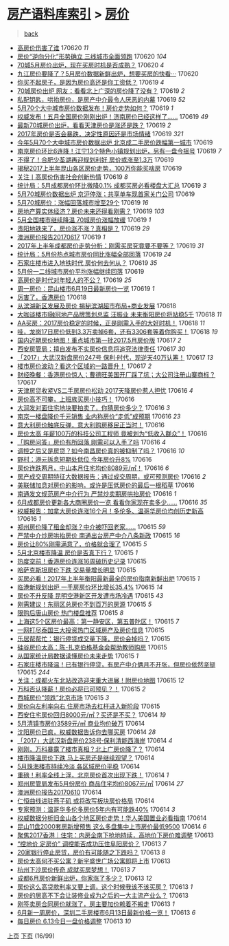 [房产语料库索引](../../README.md)  > [房价](房价.md)
====
> [back](../README.md)

- [高房价伤害了谁](http://jkwz.applinzi.com/ittc/6981127541363311620.html#%E9%AB%98%E6%88%BF%E4%BB%B7%E4%BC%A4%E5%AE%B3%E4%BA%86%E8%B0%81) 170620 *11* 
- [房价“逆向分化”形势确立 三线城市全面领跑](http://jkwz.applinzi.com/ittc/6981126183860044805.html#%E6%88%BF%E4%BB%B7%E2%80%9C%E9%80%86%E5%90%91%E5%88%86%E5%8C%96%E2%80%9D%E5%BD%A2%E5%8A%BF%E7%A1%AE%E7%AB%8B+%E4%B8%89%E7%BA%BF%E5%9F%8E%E5%B8%82%E5%85%A8%E9%9D%A2%E9%A2%86%E8%B7%91) 170620 *104* 
- [70城5月房价出炉，现在买房时机是否成熟？](http://jkwz.applinzi.com/ittc/6981117453458211844.html#70%E5%9F%8E5%E6%9C%88%E6%88%BF%E4%BB%B7%E5%87%BA%E7%82%89%EF%BC%8C%E7%8E%B0%E5%9C%A8%E4%B9%B0%E6%88%BF%E6%97%B6%E6%9C%BA%E6%98%AF%E5%90%A6%E6%88%90%E7%86%9F%EF%BC%9F) 170620 *4* 
- [九江房价要降了？5月房价数据新鲜出炉，想要买房的快看···](http://jkwz.applinzi.com/ittc/6981063328917881860.html#%E4%B9%9D%E6%B1%9F%E6%88%BF%E4%BB%B7%E8%A6%81%E9%99%8D%E4%BA%86%EF%BC%9F5%E6%9C%88%E6%88%BF%E4%BB%B7%E6%95%B0%E6%8D%AE%E6%96%B0%E9%B2%9C%E5%87%BA%E7%82%89%EF%BC%8C%E6%83%B3%E8%A6%81%E4%B9%B0%E6%88%BF%E7%9A%84%E5%BF%AB%E7%9C%8B%C2%B7%C2%B7%C2%B7) 170620  
- [你买不起房子，是因为房价高还是你工资低？](http://jkwz.applinzi.com/ittc/6981016040929494020.html#%E4%BD%A0%E4%B9%B0%E4%B8%8D%E8%B5%B7%E6%88%BF%E5%AD%90%EF%BC%8C%E6%98%AF%E5%9B%A0%E4%B8%BA%E6%88%BF%E4%BB%B7%E9%AB%98%E8%BF%98%E6%98%AF%E4%BD%A0%E5%B7%A5%E8%B5%84%E4%BD%8E%EF%BC%9F) 170619 *4* 
- [70城房价出炉 网友：看看北上广深的房价降了没有？](http://jkwz.applinzi.com/ittc/6980998562513945604.html#70%E5%9F%8E%E6%88%BF%E4%BB%B7%E5%87%BA%E7%82%89+%E7%BD%91%E5%8F%8B%EF%BC%9A%E7%9C%8B%E7%9C%8B%E5%8C%97%E4%B8%8A%E5%B9%BF%E6%B7%B1%E7%9A%84%E6%88%BF%E4%BB%B7%E9%99%8D%E4%BA%86%E6%B2%A1%E6%9C%89%EF%BC%9F) 170619 *2* 
- [私配钥匙，哄抬房价，是房产中介最令人厌恶的内幕](http://jkwz.applinzi.com/ittc/6980992280042144773.html#%E7%A7%81%E9%85%8D%E9%92%A5%E5%8C%99%EF%BC%8C%E5%93%84%E6%8A%AC%E6%88%BF%E4%BB%B7%EF%BC%8C%E6%98%AF%E6%88%BF%E4%BA%A7%E4%B8%AD%E4%BB%8B%E6%9C%80%E4%BB%A4%E4%BA%BA%E5%8E%8C%E6%81%B6%E7%9A%84%E5%86%85%E5%B9%95) 170619 *52* 
- [5月70个大中城市房价数据发布！房价走势如何？](http://jkwz.applinzi.com/ittc/6980989219768894469.html#5%E6%9C%8870%E4%B8%AA%E5%A4%A7%E4%B8%AD%E5%9F%8E%E5%B8%82%E6%88%BF%E4%BB%B7%E6%95%B0%E6%8D%AE%E5%8F%91%E5%B8%83%EF%BC%81%E6%88%BF%E4%BB%B7%E8%B5%B0%E5%8A%BF%E5%A6%82%E4%BD%95%EF%BC%9F) 170619 *1* 
- [权威发布！五月全国房价刚刚出炉！济南房价已经这样了……](http://jkwz.applinzi.com/ittc/6980961951222858757.html#%E6%9D%83%E5%A8%81%E5%8F%91%E5%B8%83%EF%BC%81%E4%BA%94%E6%9C%88%E5%85%A8%E5%9B%BD%E6%88%BF%E4%BB%B7%E5%88%9A%E5%88%9A%E5%87%BA%E7%82%89%EF%BC%81%E6%B5%8E%E5%8D%97%E6%88%BF%E4%BB%B7%E5%B7%B2%E7%BB%8F%E8%BF%99%E6%A0%B7%E4%BA%86%E2%80%A6%E2%80%A6) 170619 *49* 
- [最新70城房价出炉，看看天津房价是涨还是跌？](http://jkwz.applinzi.com/ittc/6980956560430728197.html#%E6%9C%80%E6%96%B070%E5%9F%8E%E6%88%BF%E4%BB%B7%E5%87%BA%E7%82%89%EF%BC%8C%E7%9C%8B%E7%9C%8B%E5%A4%A9%E6%B4%A5%E6%88%BF%E4%BB%B7%E6%98%AF%E6%B6%A8%E8%BF%98%E6%98%AF%E8%B7%8C%EF%BC%9F) 170619 *2* 
- [2017年房价是否会暴跌，决定性原因还是市场情绪](http://jkwz.applinzi.com/ittc/6980942651267220484.html#2017%E5%B9%B4%E6%88%BF%E4%BB%B7%E6%98%AF%E5%90%A6%E4%BC%9A%E6%9A%B4%E8%B7%8C%EF%BC%8C%E5%86%B3%E5%AE%9A%E6%80%A7%E5%8E%9F%E5%9B%A0%E8%BF%98%E6%98%AF%E5%B8%82%E5%9C%BA%E6%83%85%E7%BB%AA) 170619 *321* 
- [今年5月70个大中城市房价数据出炉 北京成二手房价跌幅第一城市](http://jkwz.applinzi.com/ittc/6980939353046909956.html#%E4%BB%8A%E5%B9%B45%E6%9C%8870%E4%B8%AA%E5%A4%A7%E4%B8%AD%E5%9F%8E%E5%B8%82%E6%88%BF%E4%BB%B7%E6%95%B0%E6%8D%AE%E5%87%BA%E7%82%89+%E5%8C%97%E4%BA%AC%E6%88%90%E4%BA%8C%E6%89%8B%E6%88%BF%E4%BB%B7%E8%B7%8C%E5%B9%85%E7%AC%AC%E4%B8%80%E5%9F%8E%E5%B8%82) 170619  
- [南京房价环比6连降！江宁13个特色小镇规划出炉，另有一盘今摇号](http://jkwz.applinzi.com/ittc/6980934468100424709.html#%E5%8D%97%E4%BA%AC%E6%88%BF%E4%BB%B7%E7%8E%AF%E6%AF%946%E8%BF%9E%E9%99%8D%EF%BC%81%E6%B1%9F%E5%AE%8113%E4%B8%AA%E7%89%B9%E8%89%B2%E5%B0%8F%E9%95%87%E8%A7%84%E5%88%92%E5%87%BA%E7%82%89%EF%BC%8C%E5%8F%A6%E6%9C%89%E4%B8%80%E7%9B%98%E4%BB%8A%E6%91%87%E5%8F%B7) 170619 *7* 
- [不得了！合肥少荃湖再迎规划利好 房价或涨至1.3万](http://jkwz.applinzi.com/ittc/6980932861447128068.html#%E4%B8%8D%E5%BE%97%E4%BA%86%EF%BC%81%E5%90%88%E8%82%A5%E5%B0%91%E8%8D%83%E6%B9%96%E5%86%8D%E8%BF%8E%E8%A7%84%E5%88%92%E5%88%A9%E5%A5%BD+%E6%88%BF%E4%BB%B7%E6%88%96%E6%B6%A8%E8%87%B31.3%E4%B8%87) 170619  
- [揭秘2017上半年昆山各区房价走势，100万你能买啥房](http://jkwz.applinzi.com/ittc/6980925883786200068.html#%E6%8F%AD%E7%A7%982017%E4%B8%8A%E5%8D%8A%E5%B9%B4%E6%98%86%E5%B1%B1%E5%90%84%E5%8C%BA%E6%88%BF%E4%BB%B7%E8%B5%B0%E5%8A%BF%EF%BC%8C100%E4%B8%87%E4%BD%A0%E8%83%BD%E4%B9%B0%E5%95%A5%E6%88%BF) 170619  
- [关注丨高房价伤害社会创新热情](http://jkwz.applinzi.com/ittc/6980919281406444548.html#%E5%85%B3%E6%B3%A8%E4%B8%A8%E9%AB%98%E6%88%BF%E4%BB%B7%E4%BC%A4%E5%AE%B3%E7%A4%BE%E4%BC%9A%E5%88%9B%E6%96%B0%E7%83%AD%E6%83%85) 170619 *8* 
- [统计局：5月成都房价环比微降0.1% 成都买房必看楼盘大汇总](http://jkwz.applinzi.com/ittc/6980917909944534020.html#%E7%BB%9F%E8%AE%A1%E5%B1%80%EF%BC%9A5%E6%9C%88%E6%88%90%E9%83%BD%E6%88%BF%E4%BB%B7%E7%8E%AF%E6%AF%94%E5%BE%AE%E9%99%8D0.1%25+%E6%88%90%E9%83%BD%E4%B9%B0%E6%88%BF%E5%BF%85%E7%9C%8B%E6%A5%BC%E7%9B%98%E5%A4%A7%E6%B1%87%E6%80%BB) 170619 *3* 
- [5月70城房价数据出炉 京沪停涨；共享单车现首家关门公司](http://jkwz.applinzi.com/ittc/6980911565040518149.html#5%E6%9C%8870%E5%9F%8E%E6%88%BF%E4%BB%B7%E6%95%B0%E6%8D%AE%E5%87%BA%E7%82%89+%E4%BA%AC%E6%B2%AA%E5%81%9C%E6%B6%A8%EF%BC%9B%E5%85%B1%E4%BA%AB%E5%8D%95%E8%BD%A6%E7%8E%B0%E9%A6%96%E5%AE%B6%E5%85%B3%E9%97%A8%E5%85%AC%E5%8F%B8) 170619  
- [5月70城房价：涨幅回落城市增至29个](http://jkwz.applinzi.com/ittc/6980899798344270853.html#5%E6%9C%8870%E5%9F%8E%E6%88%BF%E4%BB%B7%EF%BC%9A%E6%B6%A8%E5%B9%85%E5%9B%9E%E8%90%BD%E5%9F%8E%E5%B8%82%E5%A2%9E%E8%87%B329%E4%B8%AA) 170619 *16* 
- [房地产算实体经济？房价未来还得看刚需？](http://jkwz.applinzi.com/ittc/6980895356718941189.html#%E6%88%BF%E5%9C%B0%E4%BA%A7%E7%AE%97%E5%AE%9E%E4%BD%93%E7%BB%8F%E6%B5%8E%EF%BC%9F%E6%88%BF%E4%BB%B7%E6%9C%AA%E6%9D%A5%E8%BF%98%E5%BE%97%E7%9C%8B%E5%88%9A%E9%9C%80%EF%BC%9F) 170619 *103* 
- [5月全国楼市继续降温 70城房价涨幅放缓](http://jkwz.applinzi.com/ittc/6980893385752577028.html#5%E6%9C%88%E5%85%A8%E5%9B%BD%E6%A5%BC%E5%B8%82%E7%BB%A7%E7%BB%AD%E9%99%8D%E6%B8%A9+70%E5%9F%8E%E6%88%BF%E4%BB%B7%E6%B6%A8%E5%B9%85%E6%94%BE%E7%BC%93) 170619 *1* 
- [贵阳地铁来了，房价涨不涨？真相是？](http://jkwz.applinzi.com/ittc/6980874095779382276.html#%E8%B4%B5%E9%98%B3%E5%9C%B0%E9%93%81%E6%9D%A5%E4%BA%86%EF%BC%8C%E6%88%BF%E4%BB%B7%E6%B6%A8%E4%B8%8D%E6%B6%A8%EF%BC%9F%E7%9C%9F%E7%9B%B8%E6%98%AF%EF%BC%9F) 170619 *29* 
- [澳洲房价报告20170617](http://jkwz.applinzi.com/ittc/6980804749216449540.html#%E6%BE%B3%E6%B4%B2%E6%88%BF%E4%BB%B7%E6%8A%A5%E5%91%8A20170617) 170619 *1* 
- [2017年上半年成都房价走势分析：刚需买房究竟要不要等？](http://jkwz.applinzi.com/ittc/6980824142004618244.html#2017%E5%B9%B4%E4%B8%8A%E5%8D%8A%E5%B9%B4%E6%88%90%E9%83%BD%E6%88%BF%E4%BB%B7%E8%B5%B0%E5%8A%BF%E5%88%86%E6%9E%90%EF%BC%9A%E5%88%9A%E9%9C%80%E4%B9%B0%E6%88%BF%E7%A9%B6%E7%AB%9F%E8%A6%81%E4%B8%8D%E8%A6%81%E7%AD%89%EF%BC%9F) 170619 *31* 
- [统计局：5月份热点城市房价同比涨幅全部回落](http://jkwz.applinzi.com/ittc/6980826888321631236.html#%E7%BB%9F%E8%AE%A1%E5%B1%80%EF%BC%9A5%E6%9C%88%E4%BB%BD%E7%83%AD%E7%82%B9%E5%9F%8E%E5%B8%82%E6%88%BF%E4%BB%B7%E5%90%8C%E6%AF%94%E6%B6%A8%E5%B9%85%E5%85%A8%E9%83%A8%E5%9B%9E%E8%90%BD) 170619 *24* 
- [石家庄楼市进入地铁时代 房价何去何从？](http://jkwz.applinzi.com/ittc/6980826685908714500.html#%E7%9F%B3%E5%AE%B6%E5%BA%84%E6%A5%BC%E5%B8%82%E8%BF%9B%E5%85%A5%E5%9C%B0%E9%93%81%E6%97%B6%E4%BB%A3+%E6%88%BF%E4%BB%B7%E4%BD%95%E5%8E%BB%E4%BD%95%E4%BB%8E%EF%BC%9F) 170619 *35* 
- [5月份一二线城市房价平均涨幅继续回落](http://jkwz.applinzi.com/ittc/6980818307023111172.html#5%E6%9C%88%E4%BB%BD%E4%B8%80%E4%BA%8C%E7%BA%BF%E5%9F%8E%E5%B8%82%E6%88%BF%E4%BB%B7%E5%B9%B3%E5%9D%87%E6%B6%A8%E5%B9%85%E7%BB%A7%E7%BB%AD%E5%9B%9E%E8%90%BD) 170619  
- [高房价是时代对年轻人的不公？](http://jkwz.applinzi.com/ittc/6980809028367025157.html#%E9%AB%98%E6%88%BF%E4%BB%B7%E6%98%AF%E6%97%B6%E4%BB%A3%E5%AF%B9%E5%B9%B4%E8%BD%BB%E4%BA%BA%E7%9A%84%E4%B8%8D%E5%85%AC%EF%BC%9F) 170619 *25* 
- [周一房价：昆山楼市6月19日最新房价一览](http://jkwz.applinzi.com/ittc/6980700842150593541.html#%E5%91%A8%E4%B8%80%E6%88%BF%E4%BB%B7%EF%BC%9A%E6%98%86%E5%B1%B1%E6%A5%BC%E5%B8%826%E6%9C%8819%E6%97%A5%E6%9C%80%E6%96%B0%E6%88%BF%E4%BB%B7%E4%B8%80%E8%A7%88) 170619 *1* 
- [厉害了，香港房价](http://jkwz.applinzi.com/ittc/6980632536924292100.html#%E5%8E%89%E5%AE%B3%E4%BA%86%EF%BC%8C%E9%A6%99%E6%B8%AF%E6%88%BF%E4%BB%B7) 170618  
- [从滨湖新区发展及房价 揭秘滨湖超市布局+商业发展](http://jkwz.applinzi.com/ittc/6980615834459177988.html#%E4%BB%8E%E6%BB%A8%E6%B9%96%E6%96%B0%E5%8C%BA%E5%8F%91%E5%B1%95%E5%8F%8A%E6%88%BF%E4%BB%B7+%E6%8F%AD%E7%A7%98%E6%BB%A8%E6%B9%96%E8%B6%85%E5%B8%82%E5%B8%83%E5%B1%80%2B%E5%95%86%E4%B8%9A%E5%8F%91%E5%B1%95) 170618  
- [大咖谈楼市I融冠地产品牌策划总监 汪振业 未来衡阳房价将站稳5千](http://jkwz.applinzi.com/ittc/6980524066715730948.html#%E5%A4%A7%E5%92%96%E8%B0%88%E6%A5%BC%E5%B8%82I%E8%9E%8D%E5%86%A0%E5%9C%B0%E4%BA%A7%E5%93%81%E7%89%8C%E7%AD%96%E5%88%92%E6%80%BB%E7%9B%91+%E6%B1%AA%E6%8C%AF%E4%B8%9A+%E6%9C%AA%E6%9D%A5%E8%A1%A1%E9%98%B3%E6%88%BF%E4%BB%B7%E5%B0%86%E7%AB%99%E7%A8%B35%E5%8D%83) 170618 *11* 
- [AA买房：2017房价稳定的时候，正是刚需入手的大好时机！](http://jkwz.applinzi.com/ittc/6980484674227799045.html#AA%E4%B9%B0%E6%88%BF%EF%BC%9A2017%E6%88%BF%E4%BB%B7%E7%A8%B3%E5%AE%9A%E7%9A%84%E6%97%B6%E5%80%99%EF%BC%8C%E6%AD%A3%E6%98%AF%E5%88%9A%E9%9C%80%E5%85%A5%E6%89%8B%E7%9A%84%E5%A4%A7%E5%A5%BD%E6%97%B6%E6%9C%BA%EF%BC%81) 170618 *11* 
- [哇，龙岗17日房价低到3.3万卖掉6套，还有3306套等着你购买！](http://jkwz.applinzi.com/ittc/6980440475528856580.html#%E5%93%87%EF%BC%8C%E9%BE%99%E5%B2%9717%E6%97%A5%E6%88%BF%E4%BB%B7%E4%BD%8E%E5%88%B03.3%E4%B8%87%E5%8D%96%E6%8E%896%E5%A5%97%EF%BC%8C%E8%BF%98%E6%9C%893306%E5%A5%97%E7%AD%89%E7%9D%80%E4%BD%A0%E8%B4%AD%E4%B9%B0%EF%BC%81) 170618 *19* 
- [国内近期房价地图！重点城市第一批2017.5月房价版](http://jkwz.applinzi.com/ittc/6980233204609844228.html#%E5%9B%BD%E5%86%85%E8%BF%91%E6%9C%9F%E6%88%BF%E4%BB%B7%E5%9C%B0%E5%9B%BE%EF%BC%81%E9%87%8D%E7%82%B9%E5%9F%8E%E5%B8%82%E7%AC%AC%E4%B8%80%E6%89%B92017.5%E6%9C%88%E6%88%BF%E4%BB%B7%E7%89%88) 170617 *2* 
- [西安房管局：擅自发布不实房价信息将追究法律责任](http://jkwz.applinzi.com/ittc/6980152797377856516.html#%E8%A5%BF%E5%AE%89%E6%88%BF%E7%AE%A1%E5%B1%80%EF%BC%9A%E6%93%85%E8%87%AA%E5%8F%91%E5%B8%83%E4%B8%8D%E5%AE%9E%E6%88%BF%E4%BB%B7%E4%BF%A1%E6%81%AF%E5%B0%86%E8%BF%BD%E7%A9%B6%E6%B3%95%E5%BE%8B%E8%B4%A3%E4%BB%BB) 170617 *30* 
- [「2017」大武汉新盘房价247号 保利·时代，现逆天40万认筹！](http://jkwz.applinzi.com/ittc/6980098949896487941.html#%E3%80%8C2017%E3%80%8D%E5%A4%A7%E6%AD%A6%E6%B1%89%E6%96%B0%E7%9B%98%E6%88%BF%E4%BB%B7247%E5%8F%B7+%E4%BF%9D%E5%88%A9%C2%B7%E6%97%B6%E4%BB%A3%EF%BC%8C%E7%8E%B0%E9%80%86%E5%A4%A940%E4%B8%87%E8%AE%A4%E7%AD%B9%EF%BC%81) 170617 *13* 
- [楼市房价波动？看这个区域的一路晋升！](http://jkwz.applinzi.com/ittc/6980095447187063812.html#%E6%A5%BC%E5%B8%82%E6%88%BF%E4%BB%B7%E6%B3%A2%E5%8A%A8%EF%BC%9F%E7%9C%8B%E8%BF%99%E4%B8%AA%E5%8C%BA%E5%9F%9F%E7%9A%84%E4%B8%80%E8%B7%AF%E6%99%8B%E5%8D%87%EF%BC%81) 170617 *2* 
- [财经晚餐：香港房价惊人；曹德旺美国开厂踩了坑；大公司注册山寨商标？](http://jkwz.applinzi.com/ittc/6979934942384358405.html#%E8%B4%A2%E7%BB%8F%E6%99%9A%E9%A4%90%EF%BC%9A%E9%A6%99%E6%B8%AF%E6%88%BF%E4%BB%B7%E6%83%8A%E4%BA%BA%EF%BC%9B%E6%9B%B9%E5%BE%B7%E6%97%BA%E7%BE%8E%E5%9B%BD%E5%BC%80%E5%8E%82%E8%B8%A9%E4%BA%86%E5%9D%91%EF%BC%9B%E5%A4%A7%E5%85%AC%E5%8F%B8%E6%B3%A8%E5%86%8C%E5%B1%B1%E5%AF%A8%E5%95%86%E6%A0%87%EF%BC%9F) 170617  
- [天津房贷收紧VS二手房房价松动 2017天降房价惹人担忧](http://jkwz.applinzi.com/ittc/6979861716027311108.html#%E5%A4%A9%E6%B4%A5%E6%88%BF%E8%B4%B7%E6%94%B6%E7%B4%A7VS%E4%BA%8C%E6%89%8B%E6%88%BF%E6%88%BF%E4%BB%B7%E6%9D%BE%E5%8A%A8+2017%E5%A4%A9%E9%99%8D%E6%88%BF%E4%BB%B7%E6%83%B9%E4%BA%BA%E6%8B%85%E5%BF%A7) 170616 *4* 
- [房价高不可攀，上班族买房小技巧！](http://jkwz.applinzi.com/ittc/6979847108134700036.html#%E6%88%BF%E4%BB%B7%E9%AB%98%E4%B8%8D%E5%8F%AF%E6%94%80%EF%BC%8C%E4%B8%8A%E7%8F%AD%E6%97%8F%E4%B9%B0%E6%88%BF%E5%B0%8F%E6%8A%80%E5%B7%A7%EF%BC%81) 170616  
- [大润发对面住宅地块要拍卖了，你猜房价多少？](http://jkwz.applinzi.com/ittc/6979839933131785220.html#%E5%A4%A7%E6%B6%A6%E5%8F%91%E5%AF%B9%E9%9D%A2%E4%BD%8F%E5%AE%85%E5%9C%B0%E5%9D%97%E8%A6%81%E6%8B%8D%E5%8D%96%E4%BA%86%EF%BC%8C%E4%BD%A0%E7%8C%9C%E6%88%BF%E4%BB%B7%E5%A4%9A%E5%B0%91%EF%BC%9F) 170616 *3* 
- [南京一楼盘降价千元销售 业内称房价“走低”成预期](http://jkwz.applinzi.com/ittc/6979830516088833028.html#%E5%8D%97%E4%BA%AC%E4%B8%80%E6%A5%BC%E7%9B%98%E9%99%8D%E4%BB%B7%E5%8D%83%E5%85%83%E9%94%80%E5%94%AE+%E4%B8%9A%E5%86%85%E7%A7%B0%E6%88%BF%E4%BB%B7%E2%80%9C%E8%B5%B0%E4%BD%8E%E2%80%9D%E6%88%90%E9%A2%84%E6%9C%9F) 170616 *23* 
- [意大利房价触底反弹，意大利购房移民正当时！](http://jkwz.applinzi.com/ittc/6979827646916461573.html#%E6%84%8F%E5%A4%A7%E5%88%A9%E6%88%BF%E4%BB%B7%E8%A7%A6%E5%BA%95%E5%8F%8D%E5%BC%B9%EF%BC%8C%E6%84%8F%E5%A4%A7%E5%88%A9%E8%B4%AD%E6%88%BF%E7%A7%BB%E6%B0%91%E6%AD%A3%E5%BD%93%E6%97%B6%EF%BC%81) 170616  
- [房价太高 年薪100万的科技公司工程师 竟被划为“低收入群众”！](http://jkwz.applinzi.com/ittc/6979817575306232836.html#%E6%88%BF%E4%BB%B7%E5%A4%AA%E9%AB%98+%E5%B9%B4%E8%96%AA100%E4%B8%87%E7%9A%84%E7%A7%91%E6%8A%80%E5%85%AC%E5%8F%B8%E5%B7%A5%E7%A8%8B%E5%B8%88+%E7%AB%9F%E8%A2%AB%E5%88%92%E4%B8%BA%E2%80%9C%E4%BD%8E%E6%94%B6%E5%85%A5%E7%BE%A4%E4%BC%97%E2%80%9D%EF%BC%81) 170616  
- [「购房问答」房价有所回落 刚需可以入手了吗](http://jkwz.applinzi.com/ittc/6979804142150108164.html#%E3%80%8C%E8%B4%AD%E6%88%BF%E9%97%AE%E7%AD%94%E3%80%8D%E6%88%BF%E4%BB%B7%E6%9C%89%E6%89%80%E5%9B%9E%E8%90%BD+%E5%88%9A%E9%9C%80%E5%8F%AF%E4%BB%A5%E5%85%A5%E6%89%8B%E4%BA%86%E5%90%97) 170616 *4* 
- [调控之后又是房贷？如今南昌房价真的被抑制了吗？](http://jkwz.applinzi.com/ittc/6979780565120074756.html#%E8%B0%83%E6%8E%A7%E4%B9%8B%E5%90%8E%E5%8F%88%E6%98%AF%E6%88%BF%E8%B4%B7%EF%BC%9F%E5%A6%82%E4%BB%8A%E5%8D%97%E6%98%8C%E6%88%BF%E4%BB%B7%E7%9C%9F%E7%9A%84%E8%A2%AB%E6%8A%91%E5%88%B6%E4%BA%86%E5%90%97%EF%BC%9F) 170616 *10* 
- [野村：港元拆息短期处低位 今年房价升8%](http://jkwz.applinzi.com/ittc/6979766869505344517.html#%E9%87%8E%E6%9D%91%EF%BC%9A%E6%B8%AF%E5%85%83%E6%8B%86%E6%81%AF%E7%9F%AD%E6%9C%9F%E5%A4%84%E4%BD%8E%E4%BD%8D+%E4%BB%8A%E5%B9%B4%E6%88%BF%E4%BB%B7%E5%8D%878%25) 170616  
- [房价连跌两月，中山本月住宅均价8089元/㎡！](http://jkwz.applinzi.com/ittc/6979766387990856709.html#%E6%88%BF%E4%BB%B7%E8%BF%9E%E8%B7%8C%E4%B8%A4%E6%9C%88%EF%BC%8C%E4%B8%AD%E5%B1%B1%E6%9C%AC%E6%9C%88%E4%BD%8F%E5%AE%85%E5%9D%87%E4%BB%B78089%E5%85%83%2F%E3%8E%A1%EF%BC%81) 170616 *6* 
- [房产成交周期特征大数据报告：通过成交周期，或可预测房价](http://jkwz.applinzi.com/ittc/6979745619097699332.html#%E6%88%BF%E4%BA%A7%E6%88%90%E4%BA%A4%E5%91%A8%E6%9C%9F%E7%89%B9%E5%BE%81%E5%A4%A7%E6%95%B0%E6%8D%AE%E6%8A%A5%E5%91%8A%EF%BC%9A%E9%80%9A%E8%BF%87%E6%88%90%E4%BA%A4%E5%91%A8%E6%9C%9F%EF%BC%8C%E6%88%96%E5%8F%AF%E9%A2%84%E6%B5%8B%E6%88%BF%E4%BB%B7) 170616 *2* 
- [美联储加息对房价的影响，或许是压低房价的最后一根稻草](http://jkwz.applinzi.com/ittc/6979728571567178756.html#%E7%BE%8E%E8%81%94%E5%82%A8%E5%8A%A0%E6%81%AF%E5%AF%B9%E6%88%BF%E4%BB%B7%E7%9A%84%E5%BD%B1%E5%93%8D%EF%BC%8C%E6%88%96%E8%AE%B8%E6%98%AF%E5%8E%8B%E4%BD%8E%E6%88%BF%E4%BB%B7%E7%9A%84%E6%9C%80%E5%90%8E%E4%B8%80%E6%A0%B9%E7%A8%BB%E8%8D%89) 170616  
- [南通发文规范房产中介行为 严禁炒卖期房哄抬房价](http://jkwz.applinzi.com/ittc/6979709666371044357.html#%E5%8D%97%E9%80%9A%E5%8F%91%E6%96%87%E8%A7%84%E8%8C%83%E6%88%BF%E4%BA%A7%E4%B8%AD%E4%BB%8B%E8%A1%8C%E4%B8%BA+%E4%B8%A5%E7%A6%81%E7%82%92%E5%8D%96%E6%9C%9F%E6%88%BF%E5%93%84%E6%8A%AC%E6%88%BF%E4%BB%B7) 170616 *1* 
- [6月成都房价更新各大商圈房价一览 看看你家现在卖多少……](http://jkwz.applinzi.com/ittc/6979700292537811972.html#6%E6%9C%88%E6%88%90%E9%83%BD%E6%88%BF%E4%BB%B7%E6%9B%B4%E6%96%B0%E5%90%84%E5%A4%A7%E5%95%86%E5%9C%88%E6%88%BF%E4%BB%B7%E4%B8%80%E8%A7%88+%E7%9C%8B%E7%9C%8B%E4%BD%A0%E5%AE%B6%E7%8E%B0%E5%9C%A8%E5%8D%96%E5%A4%9A%E5%B0%91%E2%80%A6%E2%80%A6) 170616 *35* 
- [权威报告：加拿大房价连涨16个月！多伦多、温哥华房价均创历史新高](http://jkwz.applinzi.com/ittc/6979627943260062724.html#%E6%9D%83%E5%A8%81%E6%8A%A5%E5%91%8A%EF%BC%9A%E5%8A%A0%E6%8B%BF%E5%A4%A7%E6%88%BF%E4%BB%B7%E8%BF%9E%E6%B6%A816%E4%B8%AA%E6%9C%88%EF%BC%81%E5%A4%9A%E4%BC%A6%E5%A4%9A%E3%80%81%E6%B8%A9%E5%93%A5%E5%8D%8E%E6%88%BF%E4%BB%B7%E5%9D%87%E5%88%9B%E5%8E%86%E5%8F%B2%E6%96%B0%E9%AB%98) 170616 *1* 
- [郑州房价降了租金却涨？中介被吓回老家……](http://jkwz.applinzi.com/ittc/6979505924052878341.html#%E9%83%91%E5%B7%9E%E6%88%BF%E4%BB%B7%E9%99%8D%E4%BA%86%E7%A7%9F%E9%87%91%E5%8D%B4%E6%B6%A8%EF%BC%9F%E4%B8%AD%E4%BB%8B%E8%A2%AB%E5%90%93%E5%9B%9E%E8%80%81%E5%AE%B6%E2%80%A6%E2%80%A6) 170615 *59* 
- [严禁中介炒房哄抬房价 南通出台房产中介八条新政](http://jkwz.applinzi.com/ittc/6979485035869504517.html#%E4%B8%A5%E7%A6%81%E4%B8%AD%E4%BB%8B%E7%82%92%E6%88%BF%E5%93%84%E6%8A%AC%E6%88%BF%E4%BB%B7+%E5%8D%97%E9%80%9A%E5%87%BA%E5%8F%B0%E6%88%BF%E4%BA%A7%E4%B8%AD%E4%BB%8B%E5%85%AB%E6%9D%A1%E6%96%B0%E6%94%BF) 170615 *16* 
- [房价让80%刚需满意了，价格就合理了](http://jkwz.applinzi.com/ittc/6979480454385107972.html#%E6%88%BF%E4%BB%B7%E8%AE%A980%25%E5%88%9A%E9%9C%80%E6%BB%A1%E6%84%8F%E4%BA%86%EF%BC%8C%E4%BB%B7%E6%A0%BC%E5%B0%B1%E5%90%88%E7%90%86%E4%BA%86) 170615 *5* 
- [5月北京楼市降温 房价是否真下行？](http://jkwz.applinzi.com/ittc/6979457307803911173.html#5%E6%9C%88%E5%8C%97%E4%BA%AC%E6%A5%BC%E5%B8%82%E9%99%8D%E6%B8%A9+%E6%88%BF%E4%BB%B7%E6%98%AF%E5%90%A6%E7%9C%9F%E4%B8%8B%E8%A1%8C%EF%BC%9F) 170615 *1* 
- [热度空前！香港房价连涨16周破历史记录](http://jkwz.applinzi.com/ittc/6979459973871305732.html#%E7%83%AD%E5%BA%A6%E7%A9%BA%E5%89%8D%EF%BC%81%E9%A6%99%E6%B8%AF%E6%88%BF%E4%BB%B7%E8%BF%9E%E6%B6%A816%E5%91%A8%E7%A0%B4%E5%8E%86%E5%8F%B2%E8%AE%B0%E5%BD%95) 170615  
- [哈萨克斯坦房价下跌 交易量增长明显](http://jkwz.applinzi.com/ittc/6979459056287613956.html#%E5%93%88%E8%90%A8%E5%85%8B%E6%96%AF%E5%9D%A6%E6%88%BF%E4%BB%B7%E4%B8%8B%E8%B7%8C+%E4%BA%A4%E6%98%93%E9%87%8F%E5%A2%9E%E9%95%BF%E6%98%8E%E6%98%BE) 170615  
- [买房必看！2017年上半年衡阳最新最全的房价指南新鲜出炉](http://jkwz.applinzi.com/ittc/6979455547043480580.html#%E4%B9%B0%E6%88%BF%E5%BF%85%E7%9C%8B%EF%BC%812017%E5%B9%B4%E4%B8%8A%E5%8D%8A%E5%B9%B4%E8%A1%A1%E9%98%B3%E6%9C%80%E6%96%B0%E6%9C%80%E5%85%A8%E7%9A%84%E6%88%BF%E4%BB%B7%E6%8C%87%E5%8D%97%E6%96%B0%E9%B2%9C%E5%87%BA%E7%82%89) 170615 *1* 
- [临港新规划出炉 一手房房价环比增长35.4%](http://jkwz.applinzi.com/ittc/6979444289435075588.html#%E4%B8%B4%E6%B8%AF%E6%96%B0%E8%A7%84%E5%88%92%E5%87%BA%E7%82%89+%E4%B8%80%E6%89%8B%E6%88%BF%E6%88%BF%E4%BB%B7%E7%8E%AF%E6%AF%94%E5%A2%9E%E9%95%BF35.4%25) 170615 *14* 
- [房价不升反降 昆明空港新区开发遭市场冷遇](http://jkwz.applinzi.com/ittc/6979430104810652677.html#%E6%88%BF%E4%BB%B7%E4%B8%8D%E5%8D%87%E5%8F%8D%E9%99%8D+%E6%98%86%E6%98%8E%E7%A9%BA%E6%B8%AF%E6%96%B0%E5%8C%BA%E5%BC%80%E5%8F%91%E9%81%AD%E5%B8%82%E5%9C%BA%E5%86%B7%E9%81%87) 170615 *43* 
- [刚需建议！东丽区总房价不到百万的房源](http://jkwz.applinzi.com/ittc/6979415602891326468.html#%E5%88%9A%E9%9C%80%E5%BB%BA%E8%AE%AE%EF%BC%81%E4%B8%9C%E4%B8%BD%E5%8C%BA%E6%80%BB%E6%88%BF%E4%BB%B7%E4%B8%8D%E5%88%B0%E7%99%BE%E4%B8%87%E7%9A%84%E6%88%BF%E6%BA%90) 170615 *5* 
- [限购后唐山房价 热门楼盘推荐](http://jkwz.applinzi.com/ittc/6979398467066528772.html#%E9%99%90%E8%B4%AD%E5%90%8E%E5%94%90%E5%B1%B1%E6%88%BF%E4%BB%B7+%E7%83%AD%E9%97%A8%E6%A5%BC%E7%9B%98%E6%8E%A8%E8%8D%90) 170615 *8* 
- [上海这5个区房价最高：第一静安区，第五普陀区！](http://jkwz.applinzi.com/ittc/6979398004543849476.html#%E4%B8%8A%E6%B5%B7%E8%BF%995%E4%B8%AA%E5%8C%BA%E6%88%BF%E4%BB%B7%E6%9C%80%E9%AB%98%EF%BC%9A%E7%AC%AC%E4%B8%80%E9%9D%99%E5%AE%89%E5%8C%BA%EF%BC%8C%E7%AC%AC%E4%BA%94%E6%99%AE%E9%99%80%E5%8C%BA%EF%BC%81) 170615 *7* 
- [一网打尽泰国三大投资热门区域房产及房价信息](http://jkwz.applinzi.com/ittc/6979394158669071365.html#%E4%B8%80%E7%BD%91%E6%89%93%E5%B0%BD%E6%B3%B0%E5%9B%BD%E4%B8%89%E5%A4%A7%E6%8A%95%E8%B5%84%E7%83%AD%E9%97%A8%E5%8C%BA%E5%9F%9F%E6%88%BF%E4%BA%A7%E5%8F%8A%E6%88%BF%E4%BB%B7%E4%BF%A1%E6%81%AF) 170615  
- [乐居帮帮忙：银行停贷成交量下降，房价会掉吗？](http://jkwz.applinzi.com/ittc/6979389483886576645.html#%E4%B9%90%E5%B1%85%E5%B8%AE%E5%B8%AE%E5%BF%99%EF%BC%9A%E9%93%B6%E8%A1%8C%E5%81%9C%E8%B4%B7%E6%88%90%E4%BA%A4%E9%87%8F%E4%B8%8B%E9%99%8D%EF%BC%8C%E6%88%BF%E4%BB%B7%E4%BC%9A%E6%8E%89%E5%90%97%EF%BC%9F) 170615  
- [硅谷房价太高：陈-扎克伯格基金会帮助教师购房](http://jkwz.applinzi.com/ittc/6979362292608009220.html#%E7%A1%85%E8%B0%B7%E6%88%BF%E4%BB%B7%E5%A4%AA%E9%AB%98%EF%BC%9A%E9%99%88-%E6%89%8E%E5%85%8B%E4%BC%AF%E6%A0%BC%E5%9F%BA%E9%87%91%E4%BC%9A%E5%B8%AE%E5%8A%A9%E6%95%99%E5%B8%88%E8%B4%AD%E6%88%BF) 170615  
- [从国家统计局数据读懂房价未来走势](http://jkwz.applinzi.com/ittc/6979360172290868228.html#%E4%BB%8E%E5%9B%BD%E5%AE%B6%E7%BB%9F%E8%AE%A1%E5%B1%80%E6%95%B0%E6%8D%AE%E8%AF%BB%E6%87%82%E6%88%BF%E4%BB%B7%E6%9C%AA%E6%9D%A5%E8%B5%B0%E5%8A%BF) 170615 *1* 
- [石家庄楼市降温！已有银行停贷，有房产中介俩月不开张，但房价依然坚挺](http://jkwz.applinzi.com/ittc/6979325629420798981.html#%E7%9F%B3%E5%AE%B6%E5%BA%84%E6%A5%BC%E5%B8%82%E9%99%8D%E6%B8%A9%EF%BC%81%E5%B7%B2%E6%9C%89%E9%93%B6%E8%A1%8C%E5%81%9C%E8%B4%B7%EF%BC%8C%E6%9C%89%E6%88%BF%E4%BA%A7%E4%B8%AD%E4%BB%8B%E4%BF%A9%E6%9C%88%E4%B8%8D%E5%BC%80%E5%BC%A0%EF%BC%8C%E4%BD%86%E6%88%BF%E4%BB%B7%E4%BE%9D%E7%84%B6%E5%9D%9A%E6%8C%BA) 170615 *244* 
- [关注：成都火车北站改造迎来重大进展！附房价地图](http://jkwz.applinzi.com/ittc/6979322795228922885.html#%E5%85%B3%E6%B3%A8%EF%BC%9A%E6%88%90%E9%83%BD%E7%81%AB%E8%BD%A6%E5%8C%97%E7%AB%99%E6%94%B9%E9%80%A0%E8%BF%8E%E6%9D%A5%E9%87%8D%E5%A4%A7%E8%BF%9B%E5%B1%95%EF%BC%81%E9%99%84%E6%88%BF%E4%BB%B7%E5%9C%B0%E5%9B%BE) 170615 *12* 
- [万科否认降薪！房价必将已可预见？！](http://jkwz.applinzi.com/ittc/6979314118581289988.html#%E4%B8%87%E7%A7%91%E5%90%A6%E8%AE%A4%E9%99%8D%E8%96%AA%EF%BC%81%E6%88%BF%E4%BB%B7%E5%BF%85%E5%B0%86%E5%B7%B2%E5%8F%AF%E9%A2%84%E8%A7%81%EF%BC%9F%EF%BC%81) 170615 *2* 
- [西城房价“领跌”北京市场](http://jkwz.applinzi.com/ittc/6979305630476010501.html#%E8%A5%BF%E5%9F%8E%E6%88%BF%E4%BB%B7%E2%80%9C%E9%A2%86%E8%B7%8C%E2%80%9D%E5%8C%97%E4%BA%AC%E5%B8%82%E5%9C%BA) 170615 *3* 
- [房价向左利率向右 住房市场去杠杆进入新阶段](http://jkwz.applinzi.com/ittc/6979298434639987717.html#%E6%88%BF%E4%BB%B7%E5%90%91%E5%B7%A6%E5%88%A9%E7%8E%87%E5%90%91%E5%8F%B3+%E4%BD%8F%E6%88%BF%E5%B8%82%E5%9C%BA%E5%8E%BB%E6%9D%A0%E6%9D%86%E8%BF%9B%E5%85%A5%E6%96%B0%E9%98%B6%E6%AE%B5) 170615  
- [西安住宅房价回归8000元/㎡？买还是不买？](http://jkwz.applinzi.com/ittc/6979164834837824517.html#%E8%A5%BF%E5%AE%89%E4%BD%8F%E5%AE%85%E6%88%BF%E4%BB%B7%E5%9B%9E%E5%BD%928000%E5%85%83%2F%E3%8E%A1%EF%BC%9F%E4%B9%B0%E8%BF%98%E6%98%AF%E4%B8%8D%E4%B9%B0%EF%BC%9F) 170614 *19* 
- [5月清镇市房价3589元/㎡ 商业均价破万](http://jkwz.applinzi.com/ittc/6979127081815245829.html#5%E6%9C%88%E6%B8%85%E9%95%87%E5%B8%82%E6%88%BF%E4%BB%B73589%E5%85%83%2F%E3%8E%A1+%E5%95%86%E4%B8%9A%E5%9D%87%E4%BB%B7%E7%A0%B4%E4%B8%87) 170614  
- [沈阳房价已疯，权威数据告诉你去哪买房](http://jkwz.applinzi.com/ittc/6979049717169128453.html#%E6%B2%88%E9%98%B3%E6%88%BF%E4%BB%B7%E5%B7%B2%E7%96%AF%EF%BC%8C%E6%9D%83%E5%A8%81%E6%95%B0%E6%8D%AE%E5%91%8A%E8%AF%89%E4%BD%A0%E5%8E%BB%E5%93%AA%E4%B9%B0%E6%88%BF) 170614 *28* 
- [「2017」大武汉新盘房价238号·保利清能西海岸](http://jkwz.applinzi.com/ittc/6979029256985117701.html#%E3%80%8C2017%E3%80%8D%E5%A4%A7%E6%AD%A6%E6%B1%89%E6%96%B0%E7%9B%98%E6%88%BF%E4%BB%B7238%E5%8F%B7%C2%B7%E4%BF%9D%E5%88%A9%E6%B8%85%E8%83%BD%E8%A5%BF%E6%B5%B7%E5%B2%B8) 170614 *4* 
- [刚刚，万科暴露了楼市真相？北上广房价降了？](http://jkwz.applinzi.com/ittc/6979022766102545413.html#%E5%88%9A%E5%88%9A%EF%BC%8C%E4%B8%87%E7%A7%91%E6%9A%B4%E9%9C%B2%E4%BA%86%E6%A5%BC%E5%B8%82%E7%9C%9F%E7%9B%B8%EF%BC%9F%E5%8C%97%E4%B8%8A%E5%B9%BF%E6%88%BF%E4%BB%B7%E9%99%8D%E4%BA%86%EF%BC%9F) 170614  
- [楼市降温房价下跌 马上买房还是继续观望？](http://jkwz.applinzi.com/ittc/6978988675143566341.html#%E6%A5%BC%E5%B8%82%E9%99%8D%E6%B8%A9%E6%88%BF%E4%BB%B7%E4%B8%8B%E8%B7%8C+%E9%A9%AC%E4%B8%8A%E4%B9%B0%E6%88%BF%E8%BF%98%E6%98%AF%E7%BB%A7%E7%BB%AD%E8%A7%82%E6%9C%9B%EF%BC%9F) 170614  
- [5月珠海楼市持续冷淡 各区域房价平稳](http://jkwz.applinzi.com/ittc/6978977333795881989.html#5%E6%9C%88%E7%8F%A0%E6%B5%B7%E6%A5%BC%E5%B8%82%E6%8C%81%E7%BB%AD%E5%86%B7%E6%B7%A1+%E5%90%84%E5%8C%BA%E5%9F%9F%E6%88%BF%E4%BB%B7%E5%B9%B3%E7%A8%B3) 170614  
- [重磅！利率全线上浮，北京房价首次出现下跌！](http://jkwz.applinzi.com/ittc/6978969543631176708.html#%E9%87%8D%E7%A3%85%EF%BC%81%E5%88%A9%E7%8E%87%E5%85%A8%E7%BA%BF%E4%B8%8A%E6%B5%AE%EF%BC%8C%E5%8C%97%E4%BA%AC%E6%88%BF%E4%BB%B7%E9%A6%96%E6%AC%A1%E5%87%BA%E7%8E%B0%E4%B8%8B%E8%B7%8C%EF%BC%81) 170614 *1* 
- [郑州房管局发布5月份房价 商品住宅均价8067元/㎡](http://jkwz.applinzi.com/ittc/6978967705473254404.html#%E9%83%91%E5%B7%9E%E6%88%BF%E7%AE%A1%E5%B1%80%E5%8F%91%E5%B8%835%E6%9C%88%E4%BB%BD%E6%88%BF%E4%BB%B7+%E5%95%86%E5%93%81%E4%BD%8F%E5%AE%85%E5%9D%87%E4%BB%B78067%E5%85%83%2F%E3%8E%A1) 170614 *27* 
- [澳洲房价报告20170610](http://jkwz.applinzi.com/ittc/6976391382200484868.html#%E6%BE%B3%E6%B4%B2%E6%88%BF%E4%BB%B7%E6%8A%A5%E5%91%8A20170610) 170614  
- [仁恒曲线进驻燕子矶 或将改写板块房价格局](http://jkwz.applinzi.com/ittc/6978946414523450372.html#%E4%BB%81%E6%81%92%E6%9B%B2%E7%BA%BF%E8%BF%9B%E9%A9%BB%E7%87%95%E5%AD%90%E7%9F%B6+%E6%88%96%E5%B0%86%E6%94%B9%E5%86%99%E6%9D%BF%E5%9D%97%E6%88%BF%E4%BB%B7%E6%A0%BC%E5%B1%80) 170614  
- [专家预测：温哥华多伦多房价5年内有可能跌40%](http://jkwz.applinzi.com/ittc/6978942394622804996.html#%E4%B8%93%E5%AE%B6%E9%A2%84%E6%B5%8B%EF%BC%9A%E6%B8%A9%E5%93%A5%E5%8D%8E%E5%A4%9A%E4%BC%A6%E5%A4%9A%E6%88%BF%E4%BB%B75%E5%B9%B4%E5%86%85%E6%9C%89%E5%8F%AF%E8%83%BD%E8%B7%8C40%25) 170614 *3* 
- [权威数据分析旧金山各个地区房价走势！华人美国置业必看指南](http://jkwz.applinzi.com/ittc/6978933444720460805.html#%E6%9D%83%E5%A8%81%E6%95%B0%E6%8D%AE%E5%88%86%E6%9E%90%E6%97%A7%E9%87%91%E5%B1%B1%E5%90%84%E4%B8%AA%E5%9C%B0%E5%8C%BA%E6%88%BF%E4%BB%B7%E8%B5%B0%E5%8A%BF%EF%BC%81%E5%8D%8E%E4%BA%BA%E7%BE%8E%E5%9B%BD%E7%BD%AE%E4%B8%9A%E5%BF%85%E7%9C%8B%E6%8C%87%E5%8D%97) 170614  
- [昆山11盘2000套房新增预售 这么多盘集中上市房价最低9500](http://jkwz.applinzi.com/ittc/6978920761870779396.html#%E6%98%86%E5%B1%B111%E7%9B%982000%E5%A5%97%E6%88%BF%E6%96%B0%E5%A2%9E%E9%A2%84%E5%94%AE+%E8%BF%99%E4%B9%88%E5%A4%9A%E7%9B%98%E9%9B%86%E4%B8%AD%E4%B8%8A%E5%B8%82%E6%88%BF%E4%BB%B7%E6%9C%80%E4%BD%8E9500) 170614 *6* 
- [聚焦2017香港｜住宅：内房企南下抢地持续，高地价下房价难调整](http://jkwz.applinzi.com/ittc/6978725337394316293.html#%E8%81%9A%E7%84%A62017%E9%A6%99%E6%B8%AF%EF%BD%9C%E4%BD%8F%E5%AE%85%EF%BC%9A%E5%86%85%E6%88%BF%E4%BC%81%E5%8D%97%E4%B8%8B%E6%8A%A2%E5%9C%B0%E6%8C%81%E7%BB%AD%EF%BC%8C%E9%AB%98%E5%9C%B0%E4%BB%B7%E4%B8%8B%E6%88%BF%E4%BB%B7%E9%9A%BE%E8%B0%83%E6%95%B4) 170613  
- [“控地价 定房价” 调控能否成功压住阜阳房价？](http://jkwz.applinzi.com/ittc/6978711763754157061.html#%E2%80%9C%E6%8E%A7%E5%9C%B0%E4%BB%B7+%E5%AE%9A%E6%88%BF%E4%BB%B7%E2%80%9D+%E8%B0%83%E6%8E%A7%E8%83%BD%E5%90%A6%E6%88%90%E5%8A%9F%E5%8E%8B%E4%BD%8F%E9%98%9C%E9%98%B3%E6%88%BF%E4%BB%B7%EF%BC%9F) 170613 *7* 
- [20家银行停止房贷，房价有可能随之下跌吗？](http://jkwz.applinzi.com/ittc/6978665933680673796.html#20%E5%AE%B6%E9%93%B6%E8%A1%8C%E5%81%9C%E6%AD%A2%E6%88%BF%E8%B4%B7%EF%BC%8C%E6%88%BF%E4%BB%B7%E6%9C%89%E5%8F%AF%E8%83%BD%E9%9A%8F%E4%B9%8B%E4%B8%8B%E8%B7%8C%E5%90%97%EF%BC%9F) 170613 *8* 
- [房价太高何不买公寓？新宇盛世广场公寓即将上市](http://jkwz.applinzi.com/ittc/6978659667105285124.html#%E6%88%BF%E4%BB%B7%E5%A4%AA%E9%AB%98%E4%BD%95%E4%B8%8D%E4%B9%B0%E5%85%AC%E5%AF%93%EF%BC%9F%E6%96%B0%E5%AE%87%E7%9B%9B%E4%B8%96%E5%B9%BF%E5%9C%BA%E5%85%AC%E5%AF%93%E5%8D%B3%E5%B0%86%E4%B8%8A%E5%B8%82) 170613  
- [杭州下沙房价传奇 成就买房梦想！](http://jkwz.applinzi.com/ittc/6978639767657776132.html#%E6%9D%AD%E5%B7%9E%E4%B8%8B%E6%B2%99%E6%88%BF%E4%BB%B7%E4%BC%A0%E5%A5%87+%E6%88%90%E5%B0%B1%E4%B9%B0%E6%88%BF%E6%A2%A6%E6%83%B3%EF%BC%81) 170613 *7* 
- [成都6月房价新鲜出炉，你家涨了多少？](http://jkwz.applinzi.com/ittc/6978592310475359236.html#%E6%88%90%E9%83%BD6%E6%9C%88%E6%88%BF%E4%BB%B7%E6%96%B0%E9%B2%9C%E5%87%BA%E7%82%89%EF%BC%8C%E4%BD%A0%E5%AE%B6%E6%B6%A8%E4%BA%86%E5%A4%9A%E5%B0%91%EF%BC%9F) 170613 *12* 
- [房价这么高贷款利率又要上调，这个时候我该不该买房？](http://jkwz.applinzi.com/ittc/6978583352515757061.html#%E6%88%BF%E4%BB%B7%E8%BF%99%E4%B9%88%E9%AB%98%E8%B4%B7%E6%AC%BE%E5%88%A9%E7%8E%87%E5%8F%88%E8%A6%81%E4%B8%8A%E8%B0%83%EF%BC%8C%E8%BF%99%E4%B8%AA%E6%97%B6%E5%80%99%E6%88%91%E8%AF%A5%E4%B8%8D%E8%AF%A5%E4%B9%B0%E6%88%BF%EF%BC%9F) 170613 *1* 
- [房价的居高不下会让装修业成为之后的一大主流产业么？](http://jkwz.applinzi.com/ittc/6978378133219574788.html#%E6%88%BF%E4%BB%B7%E7%9A%84%E5%B1%85%E9%AB%98%E4%B8%8D%E4%B8%8B%E4%BC%9A%E8%AE%A9%E8%A3%85%E4%BF%AE%E4%B8%9A%E6%88%90%E4%B8%BA%E4%B9%8B%E5%90%8E%E7%9A%84%E4%B8%80%E5%A4%A7%E4%B8%BB%E6%B5%81%E4%BA%A7%E4%B8%9A%E4%B9%88%EF%BC%9F) 170613  
- [刚签卖房合同房价就涨了，房主要加价赖着不搬走](http://jkwz.applinzi.com/ittc/6978559829827126277.html#%E5%88%9A%E7%AD%BE%E5%8D%96%E6%88%BF%E5%90%88%E5%90%8C%E6%88%BF%E4%BB%B7%E5%B0%B1%E6%B6%A8%E4%BA%86%EF%BC%8C%E6%88%BF%E4%B8%BB%E8%A6%81%E5%8A%A0%E4%BB%B7%E8%B5%96%E7%9D%80%E4%B8%8D%E6%90%AC%E8%B5%B0) 170613 *1* 
- [6月新一周房价，深圳二手房楼市6月13日最新价格一览！](http://jkwz.applinzi.com/ittc/6978518436257727492.html#6%E6%9C%88%E6%96%B0%E4%B8%80%E5%91%A8%E6%88%BF%E4%BB%B7%EF%BC%8C%E6%B7%B1%E5%9C%B3%E4%BA%8C%E6%89%8B%E6%88%BF%E6%A5%BC%E5%B8%826%E6%9C%8813%E6%97%A5%E6%9C%80%E6%96%B0%E4%BB%B7%E6%A0%BC%E4%B8%80%E8%A7%88%EF%BC%81) 170613 *6* 
- [每日房价 6.13今日一盘价格调整](http://jkwz.applinzi.com/ittc/6978441097737929733.html#%E6%AF%8F%E6%97%A5%E6%88%BF%E4%BB%B7+6.13%E4%BB%8A%E6%97%A5%E4%B8%80%E7%9B%98%E4%BB%B7%E6%A0%BC%E8%B0%83%E6%95%B4) 170613 *10* 


 [上页](房价17.md) [下页](房价15.md)          (16/99)